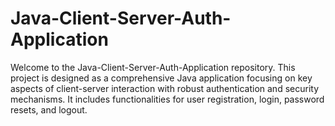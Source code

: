 # Java-Client-Server-Auth-Application
Welcome to the Java-Client-Server-Auth-Application repository. This project is designed as a comprehensive Java application focusing on key aspects of client-server interaction with robust authentication and security mechanisms. It includes functionalities for user registration, login, password resets, and logout.
